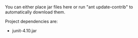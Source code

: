 You can either place jar files here or run "ant update-contrib" to automatically download them.

Project dependencies  are:
* junit-4.10.jar
